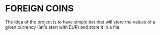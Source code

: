 # FOREIGN COINS
The idea of the project is to have simple bot that will store the values of a given currency (let's start with EUR) and store it in a file.
